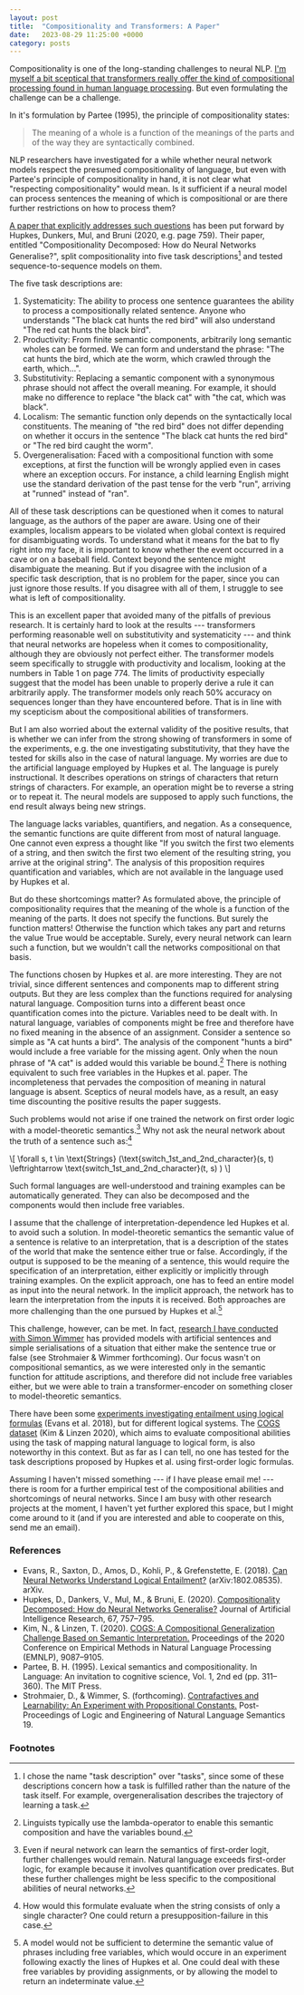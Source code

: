 ```yaml
---
layout: post
title:  "Compositionality and Transformers: A Paper"
date:   2023-08-29 11:25:00 +0000
category: posts
---
```


Compositionality is one of the long-standing challenges to neural NLP. [I'm myself a bit sceptical that transformers really offer the kind of compositional processing found in human language processing](/transformer-speculations). But even formulating the challenge can be a challenge.

In it's formulation by Partee (1995), the principle of compositionality states:

> The meaning of a whole is a function of the meanings of the parts and of the way they are syntactically combined.

NLP researchers have investigated for a while whether neural network models respect the presumed compositionality of language, but even with Partee's principle of compositionality in hand, it is not clear what "respecting compositionality" would mean. Is it sufficient if a neural model can process sentences the meaning of which is compositional or are there further restrictions on how to process them?

[A paper that explicitly addresses such questions](https://doi.org/10.1613/jair.1.11674) has been put forward by Hupkes, Dunkers, Mul, and Bruni (2020, e.g. page 759). Their paper, entitled "Compositionality Decomposed: How do Neural Networks Generalise?", split compositionality into five task descriptions[^1] and tested sequence-to-sequence models on them.

The five task descriptions are:
1. Systematicity: The ability to process one sentence guarantees the ability to process a compositionally related sentence. Anyone who understands "The black cat hunts the red bird" will also understand "The red cat hunts the black bird".
2. Productivity: From finite semantic components, arbitrarily long semantic wholes can be formed. We can form and understand the phrase: "The cat hunts the bird, which ate the worm, which crawled through the earth, which...".
3. Substitutivity: Replacing a semantic component with a synonymous phrase should not affect the overall meaning. For example, it should make no difference to replace "the black cat" with "the cat, which was black".
4. Localism: The semantic function only depends on the syntactically local constituents. The meaning of "the red bird" does not differ depending on whether it occurs in the sentence "The black cat hunts the red bird" or "The red bird caught the worm".
5. Overgeneralisation: Faced with a compositional function with some exceptions, at first the function will be wrongly applied even in cases where an exception occurs. For instance, a child learning English might use the standard derivation of the past tense for the verb "run", arriving at "runned" instead of "ran".

All of these task descriptions can be questioned when it comes to natural language, as the authors of the paper are aware. Using one of their examples, localism appears to be violated when global context is required for disambiguating words. To understand what it means for the bat to fly right into my face, it is important to know whether the event occurred in a cave or on a baseball field. Context beyond the sentence might disambiguate the meaning. But if you disagree with the inclusion of a specific task description, that is no problem for the paper, since you can just ignore those results. If you disagree with all of them, I struggle to see what is left of compositionality.

This is an excellent paper that avoided many of the pitfalls of previous research. It is certainly hard to look at the results --- transformers performing reasonable well on substitutivity and systematicity --- and think that neural networks are hopeless when it comes to compositionality, although they are obviously not perfect either. The transformer models seem specifically to struggle with productivity and localism, looking at the numbers in Table 1 on page 774. The limits of productivity especially suggest that the model has been unable to properly derive a rule it can arbitrarily apply. The transformer models only reach 50% accuracy on sequences longer than they have encountered before. That is in line with my scepticism about the compositional abilities of transformers.

But I am also worried about the external validity of the positive results, that is whether we can infer from the strong showing of transformers in some of the experiments, e.g. the one investigating substitutivity, that they have the tested for skills also in the case of natural language. My worries are due to the artificial language employed by Hupkes et al. The language is purely instructional. It describes operations on strings of characters that return strings of characters. For example, an operation might be to reverse a string or to repeat it. The neural models are supposed to apply such functions, the end result always being new strings.

The language lacks variables, quantifiers, and negation. As a consequence, the semantic functions are quite different from most of natural language. One cannot even express a thought like "If you switch the first two elements of a string, and then switch the first two element of the resulting string, you arrive at the original string". The analysis of this proposition requires quantification and variables, which are not available in the language used by Hupkes et al.

But do these shortcomings matter? As formulated above, the principle of compositionality requires that the meaning of the whole is a function of the meaning of the parts. It does not specify the functions. But surely the function matters! Otherwise the function which takes any part and returns the value True would be acceptable. Surely, every neural network can learn such a function, but we wouldn't call the networks compositional on that basis.

The functions chosen by Hupkes et al. are more interesting. They are not trivial, since different sentences and components map to different string outputs. But they are less complex than the functions required for analysing natural language. Composition turns into a different beast once quantification comes into the picture. Variables need to be dealt with. In natural language, variables of components might be free and therefore have no fixed meaning in the absence of an assignment. Consider a sentence so simple as "A cat hunts a bird". The analysis of the component "hunts a bird" would include a free variable for the missing agent. Only when the noun phrase of "A cat" is added would this variable be bound.[^3] There is nothing equivalent to such free variables in the Hupkes et al. paper. The incompleteness that pervades the composition of meaning in natural language is absent. Sceptics of neural models have, as a result, an easy time discounting the positive results the paper suggests.

Such problems would not arise if one trained the network on first order logic with a model-theoretic semantics.[^2] Why not ask the neural network about the truth of a sentence such as:[^4]

\\[ \forall s, t \in \text{Strings} (\text{switch_1st_and_2nd_character}(s, t) \leftrightarrow  \text{switch_1st_and_2nd_character}(t, s) )  \\]

Such formal languages are well-understood and training examples can be automatically generated. They can also be decomposed and the components would then include free variables.

I assume that the challenge of interpretation-dependence led Hupkes et al. to avoid such a solution. In model-theoretic semantics the semantic value of a sentence is relative to an interpretation, that is a description of the states of the world that make the sentence either true or false. Accordingly, if the output is supposed to be the meaning of a sentence, this would require the specification of an interpretation, either explicitly or implicitly through training examples. On the explicit approach, one has to feed an entire model as input into the neural network. In the implicit approach, the network has to learn the interpretation from the inputs it is received. Both approaches are more challenging than the one pursued by Hupkes et al.[^5]

This challenge, however, can be met. In fact, [research I have conducted with Simon Wimmer](https://philpapers.org/rec/STRCAL-7) has provided models with artificial sentences and simple serialisations of a situation that either make the sentence true or false (see Strohmaier & Wimmer forthcoming). Our focus wasn't on compositional semantics, as we were interested only in the semantic function for attitude ascriptions, and therefore did not include free variables either, but we were able to train a transformer-encoder on something closer to model-theoretic semantics.

There have been some [experiments investigating entailment using logical formulas](https://arxiv.org/abs/1802.08535) (Evans et al. 2018), but for different logical systems. The [COGS dataset](https://doi.org/10.18653/v1/2020.emnlp-main.731) (Kim & Linzen 2020), which aims to evaluate compositional abilities using the task of mapping natural language to logical form, is also noteworthy in this context. But as far as I can tell, no one has tested for the task descriptions proposed by Hupkes et al. using first-order logic formulas.

Assuming I haven't missed something --- if I have please email me! --- there is room for a further empirical test of the compositional abilities and shortcomings of neural networks. Since I am busy with other research projects at the moment, I haven't yet further explored this space, but I might come around to it (and if you are interested and able to cooperate on this, send me an email).


### References

- Evans, R., Saxton, D., Amos, D., Kohli, P., & Grefenstette, E. (2018). [Can Neural Networks Understand Logical Entailment?](https://doi.org/10.48550/arXiv.1802.08535) (arXiv:1802.08535). arXiv.
- Hupkes, D., Dankers, V., Mul, M., & Bruni, E. (2020). [Compositionality Decomposed: How do Neural Networks Generalise?](https://doi.org/10.1613/jair.1.11674) Journal of Artificial Intelligence Research, 67, 757–795.
- Kim, N., & Linzen, T. (2020). [COGS: A Compositional Generalization Challenge Based on Semantic Interpretation.](https://doi.org/10.18653/v1/2020.emnlp-main.731) Proceedings of the 2020 Conference on Empirical Methods in Natural Language Processing (EMNLP), 9087–9105.
- Partee, B. H. (1995). Lexical semantics and compositionality. In Language: An invitation to cognitive science, Vol. 1, 2nd ed (pp. 311–360). The MIT Press.
- Strohmaier, D., & Wimmer, S. (forthcoming). [Contrafactives and Learnability: An Experiment with Propositional Constants.](https://philpapers.org/rec/STRCAL-7) Post-Proceedings of Logic and Engineering of Natural Language Semantics 19.


### Footnotes

[^1]: I chose the name "task description" over "tasks", since some of these descriptions concern how a task is fulfilled rather than the nature of the task itself. For example, overgeneralisation describes the trajectory of learning a task.

[^2]: Even if neural network can learn the semantics of first-order logit, further challenges would remain. Natural language exceeds first-order logic, for example because it involves quantification over predicates. But these further challenges might be less specific to the compositional abilities of neural networks.

[^3]: Linguists typically use the lambda-operator to enable this semantic composition and have the variables bound.

[^4]: How would this formulate evaluate when the string consists of only a single character? One could return a presupposition-failure in this case.

[^5]: A model would not be sufficient to determine the semantic value of phrases including free variables, which would occure in an experiment following exactly the lines of Hupkes et al. One could deal with these free variables by providing assignments, or by allowing the model to return an indeterminate value.
